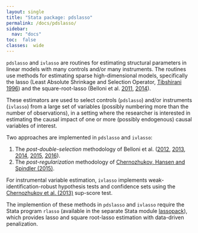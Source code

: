```yaml
---
layout: single
title: "Stata package: pdslasso"
permalink: /docs/pdslasso/
sidebar:
  nav: "docs"
toc:  false
classes:  wide
---
```


`pdslasso` and `ivlasso` are routines for estimating structural parameters in linear models with many controls 
and/or many instruments. The routines use methods for estimating sparse high-dimensional models, specifically the lasso 
(Least Absolute Shrinkage and Selection Operator, [Tibshirani 1996](https://doi.org/10.2307/2346178)) and the square-root-lasso 
(Belloni et al. [2011](https://doi.org/10.1214/14-AOS1204), [2014](https://doi.org/10.1093/restud/rdt044)). 

These estimators are used to select controls (`pdslasso`) and/or instruments (`ivlasso`) 
from a large set of variables (possibly numbering more than the number of observations), in a setting where the 
researcher is interested in estimating the causal impact of one or more (possibly endogenous) causal variables 
of interest. 

Two approaches are implemented in `pdslasso` and `ivlasso`:
1. The *post-double-selection* methodology of Belloni et al. ([2012](https://doi.org/10.3982/ECTA9626), [2013](http://arxiv.org/abs/1201.0220), [2014](http://arxiv.org/abs/1201.0220), [2015](http://www.aeaweb.org/articles.php?doi=10.1257/jep.28.2.29), [2016](https://doi.org/10.1080/07350015.2015.1102733)). 
2. The *post-regularization* methodology of [Chernozhukov, Hansen and Spindler (2015)](https://www.aeaweb.org/articles?id=10.1257/aer.p20151022). 

For instrumental variable estimation, `ivlasso` implements weak-identification-robust hypothesis tests and confidence sets
using the [Chernozhukov et al. (2013)](https://projecteuclid.org/euclid.aos/1387313390) sup-score test. 

The implemention of these methods in `pdslasso` and `ivlasso` require the Stata program `rlasso` (available in the
separate Stata module [lassopack](https://github.com/aahr1/lassopack)), which provides lasso and square root-lasso estimation with data-driven penalization.

